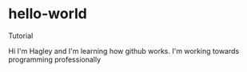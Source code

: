 # hello-world
Tutorial

Hi I'm Hagley and I'm learning how github works. I'm working towards programming professionally
